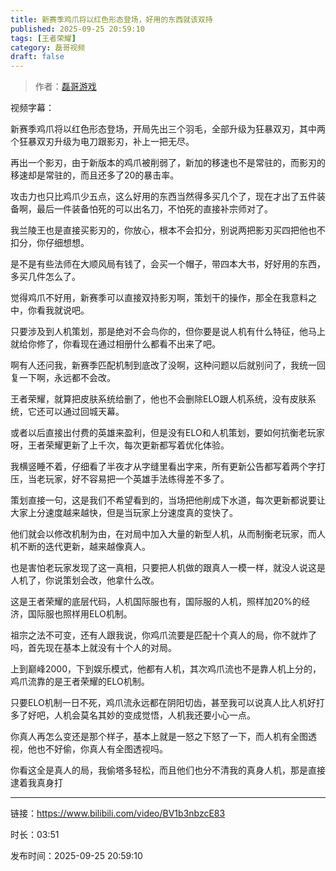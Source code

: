 ```yaml
---
title: 新赛季鸡爪将以红色形态登场，好用的东西就该双持
published: 2025-09-25 20:59:10
tags: [王者荣耀]
category: 磊哥视频
draft: false
---
```



> 作者：[磊哥游戏](https://space.bilibili.com/268941858?spm_id_from=333.788.upinfo.head.click)

视频字幕：

新赛季鸡爪将以红色形态登场，开局先出三个羽毛，全部升级为狂暴双刃，其中两个狂暴双刃升级为电刀跟影刃，补上一把无尽。

再出一个影刃，由于新版本的鸡爪被削弱了，新加的移速也不是常驻的，而影刃的移速却是常驻的，而且还多了20的暴击率。

攻击力也只比鸡爪少五点，这么好用的东西当然得多买几个了，现在才出了五件装备啊，最后一件装备怕死的可以出名刀，不怕死的直接补宗师对了。

我兰陵王也是直接买影刃的，你放心，根本不会扣分，别说两把影刃买四把他也不扣分，你仔细想想。

是不是有些法师在大顺风局有钱了，会买一个帽子，带四本大书，好好用的东西，多买几件怎么了。

觉得鸡爪不好用，新赛季可以直接双持影刃啊，策划干的操作，那全在我意料之中，你看我就说吧。

只要涉及到人机策划，那是绝对不会鸟你的，但你要是说人机有什么特征，他马上就给你修了，你看现在通过相册什么都看不出来了吧。

啊有人还问我，新赛季匹配机制到底改了没啊，这种问题以后就别问了，我统一回复一下啊，永远都不会改。

王者荣耀，就算把皮肤系统给删了，他也不会删除ELO跟人机系统，没有皮肤系统，它还可以通过回城天幕。

或者以后直接出付费的英雄来盈利，但是没有ELO和人机策划，要如何抗衡老玩家呀，王者荣耀更新了上千次，每次更新都写着优化体验。

我横竖睡不着，仔细看了半夜才从字缝里看出字来，所有更新公告都写着两个字打压，当老玩家，好不容易把一个英雄手法练得差不多了。

策划直接一句，这是我们不希望看到的，当场把他削成下水道，每次更新都说要让大家上分速度越来越快，但是当玩家上分速度真的变快了。

他们就会以修改机制为由，在对局中加入大量的新型人机，从而制衡老玩家，而人机不断的迭代更新，越来越像真人。

也是害怕老玩家发现了这一真相，只要把人机做的跟真人一模一样，就没人说这是人机了，你说策划会改，他拿什么改。

这是王者荣耀的底层代码，人机国际服也有，国际服的人机，照样加20%的经济，国际服也照样用ELO机制。

祖宗之法不可变，还有人跟我说，你鸡爪流要是匹配十个真人的局，你不就炸了吗，首先现在基本上就没有十个人的对局。

上到巅峰2000，下到娱乐模式，他都有人机，其次鸡爪流也不是靠人机上分的，鸡爪流靠的是王者荣耀的ELO机制。

只要ELO机制一日不死，鸡爪流永远都在阴阳切齿，甚至我可以说真人比人机好打多了好吧，人机会莫名其妙的变成觉悟，人机我还要小心一点。

你真人再怎么变还是那个样子，基本上就是一怒之下怒了一下，而人机有全图透视，他也不好偷，你真人有全图透视吗。

你看这全是真人的局，我偷塔多轻松，而且他们也分不清我的真身人机，那是直接逮着我真身打

---

链接：https://www.bilibili.com/video/BV1b3nbzcE83

时长：03:51

发布时间：2025-09-25 20:59:10
